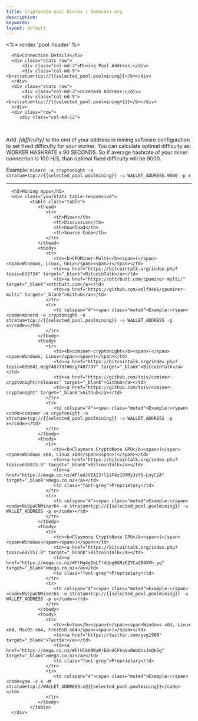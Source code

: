 ```yaml
---
title: Cryptonote pool blocks | Democats.org
description: 
keywords: 
layout: default
---
```


<div ng-controller="PoolMiningCtl">

<%= render 'pool-header' %>

<div class="container">
   <noscript></noscript>
   <div class="main-app-container">


      <h5>Connection Details</h5>
      <div class="stats row">
          <div class="col-md-3">Mining Pool Address:</div>
          <div class="col-md-9"><b>stratum+tcp://{{selected_pool.poolmining}}</b></div>
      </div>
      <div class="stats row">
          <div class="col-md-3">nicehash Address:</div>
          <div class="col-md-9"><b>stratum+tcp://{{selected_pool.poolmining+1}}</b></div>
      </div>
      <div class="row">
         <div class="col-md-12">
<br />
<p>
Add <i>.[difficulty]</i> to the end of your address in mining software configuration to set fixed difficulty for your worker. You can calculate optimal difficulty as: WORKER HASHRATE x 90 SECONDS. So if average hashrate of your miner connection is 100 H/S, than optimal fixed difficulty will be 9000.
</p>
<p>
<span class="muted">Example:</span> <code>minerd -a cryptonight -o stratum+tcp://{{selected_pool.poolmining}} -u WALLET_ADDRESS.9000 -p x</code>
</p>
         </div>
      </div>
      <hr>

      <h5>Mining Apps</h5>
      <div class="yourStats table-responsive">
             <table class="table">
                <thead>
                   <tr>
                      <th>Miner</th>
                      <th>Discussion</th>
                      <th>Download</th>
                      <th>Source Code</th>
                   </tr>
                </thead>
                <tbody>
                   <tr>
                      <td><b>CPUMiner-Multi</b><span>(</span><span>Windows, Linux, Unix</span><span>)</span></td>
                      <td><a href="https://bitcointalk.org/index.php?topic=632724" target="_blank">BitcoinTalk</a></td>
                      <td><a href="https://ottrbutt.com/cpuminer-multi/" target="_blank">ottrbutt.com</a></td>
                      <td><a href="https://github.com/wolf9466/cpuminer-multi" target="_blank">Github</a></td>
                   </tr>
                   <tr>
                      <td colspan="4"><span class="muted">Example:</span><code>minerd -a cryptonight -o stratum+tcp://{{selected_pool.poolmining}} -u WALLET_ADDRESS -p x</code></td>
                   </tr>
                </tbody>
                <tbody>
                   <tr>
                      <td><b>ccminer-cryptonight</b><span>(</span><span>Windows, Linux</span><span>)</span></td>
                      <td><a href="https://bitcointalk.org/index.php?topic=656841.msg7487737#msg7487737" target="_blank">BitcoinTalk</a></td>
                      <td><a href="https://github.com/tsiv/ccminer-cryptonight/releases" target="_blank">Github</a></td>
                      <td><a href="https://github.com/tsiv/ccminer-cryptonight" target="_blank">Github</a></td>
                   </tr>
                   <tr>
                      <td colspan="4"><span class="muted">Example:</span><code>ccminer -a cryptonight -o stratum+tcp://{{selected_pool.poolmining}} -u WALLET_ADDRESS -p x</code></td>
                   </tr>
                </tbody>
                <tbody>
                   <tr>
                      <td><b>Claymore CryptoNote GPU</b><span>(</span><span>Windows x64, Linux x64</span><span>)</span></td>
                      <td><a href="https://bitcointalk.org/index.php?topic=638915.0" target="_blank">BitcoinTalk</a></td>
                      <td><a href="https://mega.co.nz/#F!e4JVEAIJ!l1iF4z10fMyJzY5-LnyC2A" target="_blank">mega.co.nz</a></td>
                      <td class="font-grey">Proprietary</td>
                   </tr>
                   <tr>
                      <td colspan="4"><span class="muted">Example:</span><code>NsGpuCNMiner64 -o stratum+tcp://{{selected_pool.poolmining}} -u WALLET_ADDRESS -p x</code></td>
                   </tr>
                </tbody>
                <tbody>
                   <tr>
                      <td><b>Claymore CryptoNote CPU</b><span>(</span><span>Windows</span><span>)</span></td>
                      <td><a href="https://bitcointalk.org/index.php?topic=647251.0" target="_blank">BitcoinTalk</a></td>
                      <td><a href="https://mega.co.nz/#F!Hg4g1bLT!4Upg8GNiEZYCaZ04XVh_yg" target="_blank">mega.co.nz</a></td>
                      <td class="font-grey">Proprietary</td>
                   </tr>
                   <tr>
                      <td colspan="4"><span class="muted">Example:</span><code>NsCpuCNMiner64 -o stratum+tcp://{{selected_pool.poolmining}} -u WALLET_ADDRESS -p x</code></td>
                   </tr>
                </tbody>
                <tbody>
                   <tr>
                      <td><b>Yam</b><span>(</span><span>Windows x64, Linux x64, MacOS x64, FreeBSD x64</span><span>)</span></td>
                      <td><a href="https://twitter.com/yvg1900" target="_blank">Twitter</a></td>
                      <td><a href="https://mega.co.nz/#F!UlkU0RyR!E8n4CFkqVu0WoOnsJnQkSg" target="_blank">mega.co.nz</a></td>
                      <td class="font-grey">Proprietary</td>
                   </tr>
                   <tr>
                      <td colspan="4"><span class="muted">Example:</span><code>yam -c x -M stratum+tcp://WALLET_ADDRESS:x@{{selected_pool.poolmining}}</code></td>
                   </tr>
                </tbody>
             </table>
      </div>


   </div>
</div>

</div>

<script src="/js/scripts.js"></script>
<script src="/js/app.js"></script>

